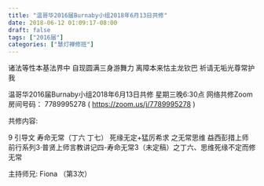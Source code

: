 ```yaml
---
title: "温哥华2016届Burnaby小组2018年6月13日共修"
date: 2018-06-12 01:09:17-08:00
draft: false
tags: ["2016届"]
categories: ["慧灯禅修班"]
---
```

诸法等性本基法界中 自现圆满三身游舞力
离障本来怙主龙钦巴 祈请无垢光尊常护我

温哥华2016届Burnaby小组2018年6月13日共修
星期三晚6:30点
网络共修Zoom房间号码： 7789995278 ( https://zoom.us/j/7789995278 )

共修内容:

9 引导文 寿命无常（丁六 丁七） 死缘无定+猛厉希求 之无常思维 
益西彭措上师 前行系列3·普贤上师言教讲记四-寿命无常3（未定稿）之丁六、思维死缘不定而修无常

主持师兄: Fiona （第3次）
